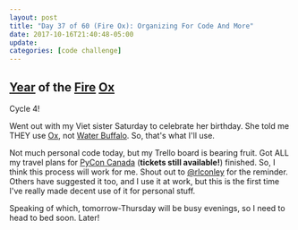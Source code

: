```yaml
---
layout: post
title: "Day 37 of 60 (Fire Ox): Organizing For Code And More"
date: 2017-10-16T21:40:48-05:00
update: 
categories: [code challenge]
---
```

## [Year](https://en.wikipedia.org/wiki/Chinese_zodiac#Years) of the [Fire](https://en.wikipedia.org/wiki/Fire_(Wu_Xing)) [Ox](https://en.wikipedia.org/wiki/Ox_(zodiac))
Cycle 4!

Went out with my Viet sister Saturday to celebrate her birthday. She told me THEY use [Ox](https://en.wikipedia.org/wiki/Ox_(zodiac)), not [Water Buffalo](https://en.wikipedia.org/wiki/Water_buffalo_(zodiac)). So, that's what I'll use.

Not much personal code today, but my Trello board is bearing fruit. Got ALL my travel plans for [PyCon Canada](https://2017.pycon.ca/) (**tickets still available!**) finished. So, I think this process will work for me. Shout out to [@rlconley](https://twitter.com/rlconley) for the reminder. Others have suggested it too, and I use it at work, but this is the first time I've really made decent use of it for personal stuff.

Speaking of which, tomorrow-Thursday will be busy evenings, so I need to head to bed soon. Later!